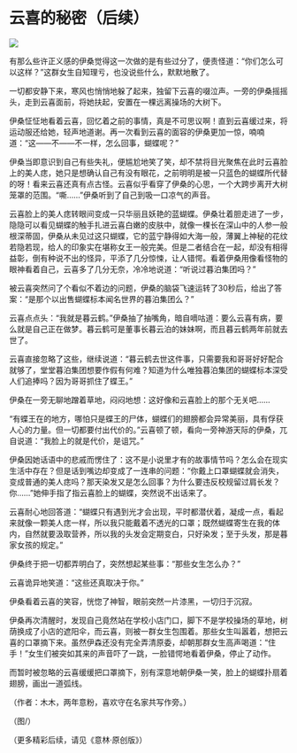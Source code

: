 # 云喜的秘密（后续）

![](http://www.yilinzazhi.com/images/yili/yili201314/yili20131422-1-l.jpg)

有那么些许正义感的伊桑觉得这一次做的是有些过分了，便责怪道：“你们怎么可以这样？”这群女生自知理亏，也没说些什么，默默地散了。 

一切都安静下来，寒风也悄悄地躲了起来，独留下云喜的啜泣声。一旁的伊桑摇摇头，走到云喜面前，将她扶起，安置在一棵远离操场的大树下。 

伊桑怔怔地看着云喜，回忆着之前的事情，真是不可思议啊！直到云喜缓过来，将运动服还给她，轻声地道谢。再一次看到云喜的面容的伊桑更加一惊，喃喃道：“这——不——不一样，怎么回事，蝴蝶呢？” 

伊桑当即意识到自己有些失礼，便尴尬地笑了笑，却不禁将目光聚焦在此时云喜脸上的美人痣，她只是想确认自己有没有眼花，之前明明是被一只蓝色的蝴蝶所代替的呀！看来云喜还真有点古怪。云喜似乎看穿了伊桑的心思，一个大跨步离开大树笼罩的范围。“嘶……”伊桑听到了自己到吸一口凉气的声音。 

云喜脸上的美人痣转眼间变成一只华丽且妖艳的蓝蝴蝶。伊桑壮着胆走进了一步，隐隐可以看见蝴蝶的触手扎进云喜白嫩的皮肤中，就像一棵长在深山中的人参一般根深蒂固，伊桑从未见过这只蝴蝶，它的蓝宁静得如大海一般，薄翼上神秘的花纹若隐若现，给人的印象实在堪称女王一般完美。但是二者结合在一起，却没有相得益彰，倒有种说不出的怪异，平添了几分惊悚，让人错愕。看着伊桑用像看怪物的眼神看着自己，云喜多了几分无奈，冷冷地说道：“听说过暮泊集团吗？” 

被云喜突然问了个看似不着边的问题，伊桑的脑袋飞速运转了30秒后，给出了答案：“是那个以出售蝴蝶标本闻名世界的暮泊集团么？” 

云喜点点头：“我就是暮云鹤。”伊桑抽了抽嘴角，暗自嘀咕道：要么云喜有病，要么就是自己正在做梦。暮云鹤可是董事长暮云泊的妹妹啊，而且暮云鹤两年前就去世了。 

云喜直接忽略了这些，继续说道：“暮云鹤去世这件事，只需要我和哥哥好好配合就够了，堂堂暮泊集团想要作假有何难？知道为什么唯独暮泊集团的蝴蝶标本深受人们追捧吗？因为哥哥抓住了蝶王。” 

伊桑在一旁无聊地蹭着草地，闷闷地想：这好像和云喜脸上的那个无关吧…… 

“有蝶王在的地方，哪怕只是蝶王的尸体，蝴蝶们的翅膀都会异常美丽，具有俘获人心的力量。但一切都要付出代价的。”云喜顿了顿，看向一旁神游天际的伊桑，兀自说道：“我脸上的就是代价，是诅咒。” 

伊桑因她话语中的悲戚而愣住了：这不是小说里才有的故事情节吗？怎么会在现实生活中存在？但是话到嘴边却变成了一连串的问题：“你戴上口罩蝴蝶就会消失，变成普通的美人痣吗？那天染发又是怎么回事？为什么要违反校规留过肩长发？你……”她伸手指了指云喜脸上的蝴蝶，突然说不出话来了。 

云喜耐心地回答道：“蝴蝶只有遇到光才会出现，平时都潜伏着，凝成一点，看起来就像一颗美人痣一样，所以我只能戴着不透光的口罩；既然蝴蝶寄生在我的体内，自然就要汲取营养，所以我的头发会定期变白，只好染发；至于头发，那是暮家女孩的规定。” 

伊桑终于把一切都弄明白了，突然想起某些事：“那些女生怎么办？” 

云喜诡异地笑道：“这些还真取决于你。” 

伊桑看着云喜的笑容，恍惚了神智，眼前突然一片漆黑，一切归于沉寂。 

伊桑再次清醒时，发现自己竟然站在学校小店门口，脚下不是学校操场的草地，树荫换成了小店的遮阳伞，而云喜，则被一群女生包围着。那些女生叫嚣着，想把云喜的口罩摘下来。虽然伊森还没有完全弄清原委，却朝那群女生高声喝道：“住手！”女生们被突如其来的声音吓了一跳，一脸错愕地看着伊桑，停止了动作。 

而暂时被忽略的云喜缓缓把口罩摘下，别有深意地朝伊桑一笑，脸上的蝴蝶扑扇着翅膀，画出一道弧线。 

（作者：木木，两年意粉，喜欢守在名家共写作旁。） 

（图/） 

（更多精彩后续，请见《意林·原创版》）
